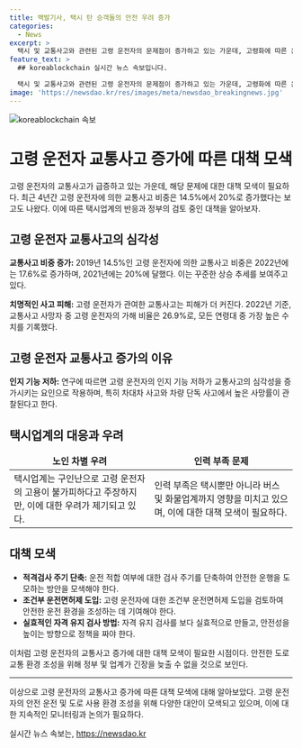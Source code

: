 ```yaml
---
title: 백발기사, 택시 탄 승객들의 안전 우려 증가
categories:
  - News
excerpt: >
  택시 및 교통사고와 관련된 고령 운전자의 문제점이 증가하고 있는 가운데, 고령화에 따른 운전자의 능력 저하와 관련된 이슈가 대두되고 있다. 최근 4년간 고령 운전자에 의한 교통사고 비중이 14.5%에서 20%로 증가함에 따라, 사회적 우려가 높아지고 있다. 이러한 상황에서, 택시업계는 구인난으로 고령 운전자를 피할 수 없다고 언급하며 적격검사 주기 단축 등을 추진하고 있지만, 이에 대한 노인 차별 비판도 제기되고 있다. 현재 제시된 해결책들은 노인 차별 가능성을 내포하고 있어 논란이 예상된다.
feature_text: >
  ## koreablockchain 실시간 뉴스 속보입니다.

  택시 및 교통사고와 관련된 고령 운전자의 문제점이 증가하고 있는 가운데, 고령화에 따른 운전자의 능력 저하와 관련된 이슈가 대두되고 있다. 최근 4년간 고령 운전자에 의한 교통사고 비중이 14.5%에서 20%로 증가함에 따라, 사회적 우려가 높아지고 있다. 이러한 상황에서, 택시업계는 구인난으로 고령 운전자를 피할 수 없다고 언급하며 적격검사 주기 단축 등을 추진하고 있지만, 이에 대한 노인 차별 비판도 제기되고 있다. 현재 제시된 해결책들은 노인 차별 가능성을 내포하고 있어 논란이 예상된다.
image: 'https://newsdao.kr/res/images/meta/newsdao_breakingnews.jpg'
---
```


<p><img src="https://newsdao.kr/res/images/meta/newsdao_breakingnews.jpg" alt="koreablockchain 속보" /></p>

<h1>고령 운전자 교통사고 증가에 따른 대책 모색</h1>

<p data-ke-size="size16">고령 운전자의 교통사고가 급증하고 있는 가운데, 해당 문제에 대한 대책 모색이 필요하다. 최근 4년간 고령 운전자에 의한 교통사고 비중은 14.5%에서 20%로 증가했다는 보고도 나왔다. 이에 따른 택시업계의 반응과 정부의 검토 중인 대책을 알아보자.</p>

<h2 data-ke-size="size26">고령 운전자 교통사고의 심각성</h2>

<p><b>교통사고 비중 증가:</b> 2019년 14.5%인 고령 운전자에 의한 교통사고 비중은 2022년에는 17.6%로 증가하며, 2021년에는 20%에 달했다. 이는 꾸준한 상승 추세를 보여주고 있다.</p>

<p><b>치명적인 사고 피해:</b> 고령 운전자가 관여한 교통사고는 피해가 더 커진다. 2022년 기준, 교통사고 사망자 중 고령 운전자의 가해 비율은 26.9%로, 모든 연령대 중 가장 높은 수치를 기록했다.</p>

<h2 data-ke-size="size26">고령 운전자 교통사고 증가의 이유</h2>

<p><b>인지 기능 저하:</b> 연구에 따르면 고령 운전자의 인지 기능 저하가 교통사고의 심각성을 증가시키는 요인으로 작용하며, 특히 차대차 사고와 차량 단독 사고에서 높은 사망률이 관찰된다고 한다.</p>

<h2 data-ke-size="size26">택시업계의 대응과 우려</h2>

<table>
    <thead>
        <tr>
            <td style="text-align: center; height: 17px;"><b>노인 차별 우려</b></td>
            <td style="text-align: center; height: 17px;"><b>인력 부족 문제</b></td>
        </tr>
    </thead>
    <tbody>
        <tr>
            <td>택시업계는 구인난으로 고령 운전자의 고용이 불가피하다고 주장하지만, 이에 대한 우려가 제기되고 있다.</td>
            <td>인력 부족은 택시뿐만 아니라 버스 및 화물업계까지 영향을 미치고 있으며, 이에 대한 대책 모색이 필요하다.</td>
        </tr>
    </tbody>
</table>

<h2 data-ke-size="size26">대책 모색</h2>

<ul>
    <li><b>적격검사 주기 단축:</b> 운전 적합 여부에 대한 검사 주기를 단축하여 안전한 운행을 도모하는 방안을 모색해야 한다.</li>
    <li><b>조건부 운전면허제 도입:</b> 고령 운전자에 대한 조건부 운전면허제 도입을 검토하여 안전한 운전 환경을 조성하는 데 기여해야 한다.</li>
    <li><b>실효적인 자격 유지 검사 방법:</b> 자격 유지 검사를 보다 실효적으로 만들고, 안전성을 높이는 방향으로 정책을 짜야 한다.</li>
</ul>

<p data-ke-size="size16">이처럼 고령 운전자의 교통사고 증가에 대한 대책 모색이 필요한 시점이다. 안전한 도로교통 환경 조성을 위해 정부 및 업계가 긴장을 늦출 수 없을 것으로 보인다.</p>

<hr>

<p data-ke-size="size16">이상으로 고령 운전자의 교통사고 증가에 따른 대책 모색에 대해 알아보았다. 고령 운전자의 안전 운전 및 도로 사용 환경 조성을 위해 다양한 대안이 모색되고 있으며, 이에 대한 지속적인 모니터링과 논의가 필요하다.</p>
실시간 뉴스 속보는, <a href="https://newsdao.kr" rel="dofollow">https://newsdao.kr</a>


